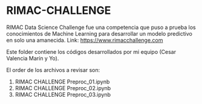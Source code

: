 # RIMAC-CHALLENGE
RIMAC Data Science Challenge fue una competencia que puso a prueba los conocimientos de Machine Learning para desarrollar un modelo predictivo en solo una amanecida. Link: https://www.rimacchallenge.com

Este folder contiene los códigos desarrollados por mi equipo (Cesar Valencia Marín y Yo).

El order de los archivos a revisar son: 
 1. RIMAC CHALLENGE Preproc_01.ipynb
 2. RIMAC CHALLENGE Preproc_02.ipynb
 3. RIMAC CHALLENGE Preproc_03.ipynb 
